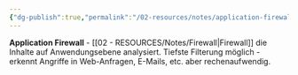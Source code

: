 ```yaml
---
{"dg-publish":true,"permalink":"/02-resources/notes/application-firewall/","tags":["firewall/typ","filter/anwendung"],"noteIcon":"","updated":"2025-08-27T15:03:19.720+02:00"}
---
```



**Application Firewall** - [[02 - RESOURCES/Notes/Firewall\|Firewall]] die Inhalte auf Anwendungsebene analysiert.
Tiefste Filterung möglich - erkennt Angriffe in Web-Anfragen, E-Mails, etc. aber rechenaufwendig.